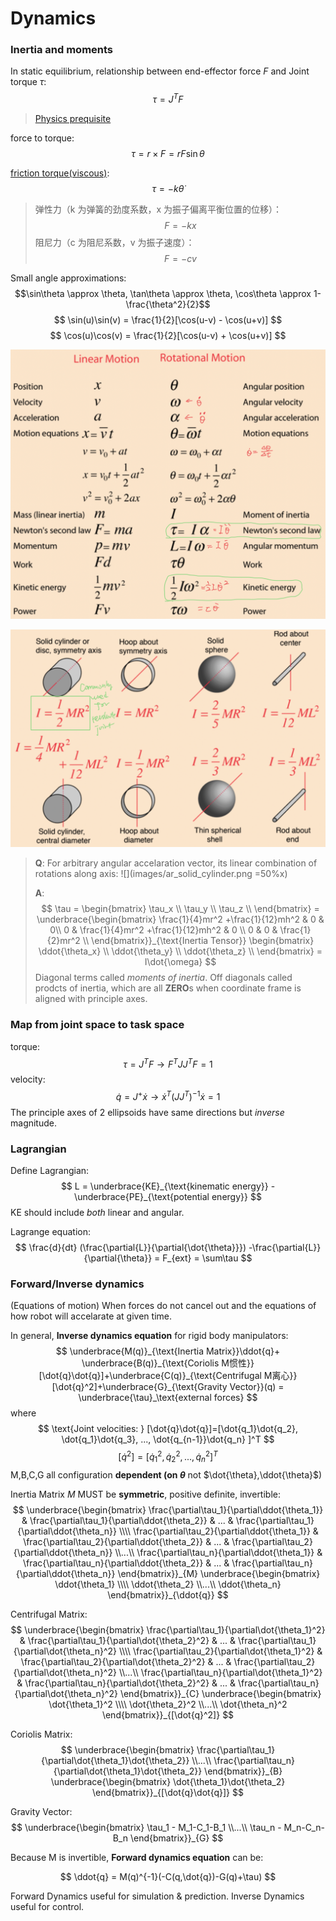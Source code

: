 
<link type="text/css" rel="stylesheet" href="../md.css">

# Dynamics


### Inertia and moments
In static equilibrium, relationship between end-effector force $F$ and Joint torque $\tau$:
$$
\tau = J^TF
$$

> [Physics prequisite](http://hyperphysics.phy-astr.gsu.edu/hbase/mi.html)

force to torque:
$$
\tau = r \times F = rF\sin\theta
$$

[friction torque(viscous)](https://zh.wikipedia.org/wiki/%E9%98%BB%E5%B0%BC):
$$
\tau = -k\dot{\theta}
$$

>弹性力（k 为弹簧的劲度系数，x 为振子偏离平衡位置的位移）：
>$$
F = -kx
>$$
>阻尼力（c 为阻尼系数，v 为振子速度）：
>$$
F = -cv
$$

Small angle approximations:
$$\sin\theta \approx \theta, \tan\theta \approx \theta, \cos\theta \approx 1-\frac{\theta^2}{2}$$
$$
\sin(u)\sin(v) = \frac{1}{2}[\cos(u-v) - \cos(u+v)]
$$
$$
\cos(u)\cos(v) = \frac{1}{2}[\cos(u-v) + \cos(u+v)]
$$

![Linear Motion & Rotational Motion](images/ar_motion_compare.png)

![Common Moments of Inertia](images/ar_common_moments_inertia.png)

> **Q**: For arbitrary angular accelaration vector, its linear combination of rotations along axis: ![](images/ar_solid_cylinder.png =50%x)
>
> **A**:
> $$
\tau =
\begin{bmatrix}
\tau_x \\ \tau_y \\ \tau_z \\
\end{bmatrix} =
\underbrace{\begin{bmatrix}
\frac{1}{4}mr^2 +\frac{1}{12}mh^2 & 0 & 0\\ 0 & \frac{1}{4}mr^2 +\frac{1}{12}mh^2 & 0 \\ 0 & 0 & \frac{1}{2}mr^2 \\
\end{bmatrix}}_{\text{Inertia Tensor}}
\begin{bmatrix}
\ddot{\theta_x} \\ \ddot{\theta_y} \\ \ddot{\theta_z} \\
\end{bmatrix} = I\dot{\omega}
> $$
> Diagonal terms called _moments of inertia_. Off diagonals called prodcts of inertia, which are all **ZERO**s when coordinate frame is aligned with principle axes.

### Map from joint space to task space
torque:
$$
\tau = J^TF \rightarrow F^TJJ^TF=1
$$
velocity:
$$
\dot{q} = J^+\dot{x} \rightarrow \dot{x}^T(JJ^T)^{-1}\dot{x}=1
$$
The principle axes of 2 ellipsoids have same directions but _inverse_ magnitude.


### Lagrangian
Define Lagrangian:
$$
L = \underbrace{KE}_{\text{kinematic energy}} - \underbrace{PE}_{\text{potential energy}}
$$
KE should include _both_ linear and angular.

Lagrange equation:
$$
\frac{d}{dt} (\frac{\partial{L}}{\partial{\dot{\theta}}}) -\frac{\partial{L}}{\partial{\theta}} = F_{ext} = \sum\tau
$$


### Forward/Inverse dynamics
(Equations of motion) When forces do not cancel out and the equations of how robot will accelarate at given time.


In general, **Inverse dynamics equation** for rigid body manipulators:
$$
\underbrace{M(q)}_{\text{Inertia Matrix}}\ddot{q}+ \underbrace{B(q)}_{\text{Coriolis M惯性}}[\dot{q}\dot{q}]+\underbrace{C(q)}_{\text{Centrifugal M离心}}[\dot{q}^2]+\underbrace{G}_{\text{Gravity Vector}}(q) = \underbrace{\tau}_\text{external forces}
$$
where
$$
\text{Joint velocities: } [\dot{q}\dot{q}]=[\dot{q_1}\dot{q_2}, \dot{q_1}\dot{q_3}, ..., \dot{q_{n-1}}\dot{q_n} ]^T
$$
$$
[\dot{q}^2] = [\dot{q}_1^2,\dot{q}_2^2,...,\dot{q}_n^2]^T
$$
M,B,C,G all configuration **dependent (on $\theta$** not $\dot{\theta},\ddot{\theta}$)


Inertia Matrix *M* MUST be **symmetric**, positive definite, invertible:
$$
\underbrace{\begin{bmatrix}
\frac{\partial\tau_1}{\partial\ddot{\theta_1}} & \frac{\partial\tau_1}{\partial\ddot{\theta_2}} & ... & \frac{\partial\tau_1}{\partial\ddot{\theta_n}}
\\\\
\frac{\partial\tau_2}{\partial\ddot{\theta_1}} & \frac{\partial\tau_2}{\partial\ddot{\theta_2}} & ... & \frac{\partial\tau_2}{\partial\ddot{\theta_n}}
\\...\\
\frac{\partial\tau_n}{\partial\ddot{\theta_1}} & \frac{\partial\tau_n}{\partial\ddot{\theta_2}} & ... & \frac{\partial\tau_n}{\partial\ddot{\theta_n}}
\end{bmatrix}}_{M}
\underbrace{\begin{bmatrix}
\ddot{\theta_1} \\\\ \ddot{\theta_2} \\...\\ \ddot{\theta_n}
\end{bmatrix}}_{\ddot{q}}
$$

Centrifugal Matrix:
$$
\underbrace{\begin{bmatrix}
\frac{\partial\tau_1}{\partial\dot{\theta_1}^2} & \frac{\partial\tau_1}{\partial\dot{\theta_2}^2} & ... & \frac{\partial\tau_1}{\partial\dot{\theta_n}^2}
\\\\
\frac{\partial\tau_2}{\partial\dot{\theta_1}^2} & \frac{\partial\tau_2}{\partial\dot{\theta_2}^2} & ... & \frac{\partial\tau_2}{\partial\dot{\theta_n}^2}
\\...\\
\frac{\partial\tau_n}{\partial\dot{\theta_1}^2} & \frac{\partial\tau_n}{\partial\dot{\theta_2}^2} & ... & \frac{\partial\tau_n}{\partial\dot{\theta_n}^2}
\end{bmatrix}}_{C}
\underbrace{\begin{bmatrix}
\dot{\theta_1}^2 \\\\ \dot{\theta_2}^2 \\...\\ \dot{\theta_n}^2
\end{bmatrix}}_{[\dot{q}^2]}
$$

Coriolis Matrix:
$$
\underbrace{\begin{bmatrix}
\frac{\partial\tau_1}{\partial\dot{\theta_1}\dot{\theta_2}}
\\...\\
\frac{\partial\tau_n}{\partial\dot{\theta_1}\dot{\theta_2}}
\end{bmatrix}}_{B}
\underbrace{\begin{bmatrix}
\dot{\theta_1}\dot{\theta_2}
\end{bmatrix}}_{[\dot{q}\dot{q}]}
$$

Gravity Vector:
$$
\underbrace{\begin{bmatrix}
\tau_1 - M_1-C_1-B_1
\\...\\
\tau_n - M_n-C_n-B_n
\end{bmatrix}}_{G}
$$

Because M is invertible, **Forward dynamics equation** can be:

$$
\ddot{q} = M(q)^{-1}(-C(q,\dot{q})-G(q)+\tau)
$$

Forward Dynamics useful for simulation & prediction.
Inverse Dynamics useful for control.